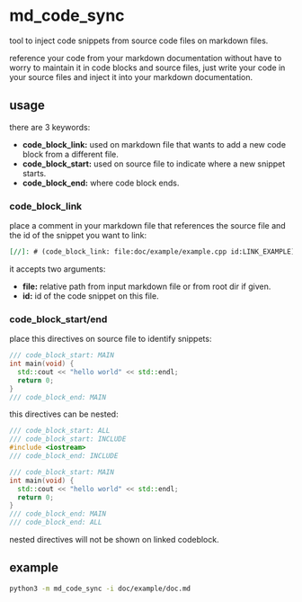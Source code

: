 # md_code_sync

tool to inject code snippets from source code files on markdown files.

reference your code from your markdown documentation without have to worry to maintain it in code blocks and source files, just write your code in your source files and inject it into your markdown documentation.

## usage

there are 3 keywords:

- **code_block_link:** used on markdown file that wants to add a new code block from a different file.
- **code_block_start:** used on source file to indicate where a new snippet starts.
- **code_block_end:** where code block ends.

### code_block_link

place a comment in your markdown file that references the source file and the id of the snippet you want to link:

```markdown
[//]: # (code_block_link: file:doc/example/example.cpp id:LINK_EXAMPLE)
```

it accepts two arguments:
- **file:** relative path from input markdown file or from root dir if given.
- **id:** id of the code snippet on this file.

### code_block_start/end

place this directives on source file to identify snippets:

```cpp
/// code_block_start: MAIN
int main(void) {
  std::cout << "hello world" << std::endl;
  return 0;
}
/// code_block_end: MAIN
```

this directives can be nested:

```cpp
/// code_block_start: ALL
/// code_block_start: INCLUDE
#include <iostream>
/// code_block_end: INCLUDE

/// code_block_start: MAIN
int main(void) {
  std::cout << "hello world" << std::endl;
  return 0;
}
/// code_block_end: MAIN
/// code_block_end: ALL
```

nested directives will not be shown on linked codeblock.


## example

```bash
python3 -m md_code_sync -i doc/example/doc.md
```
